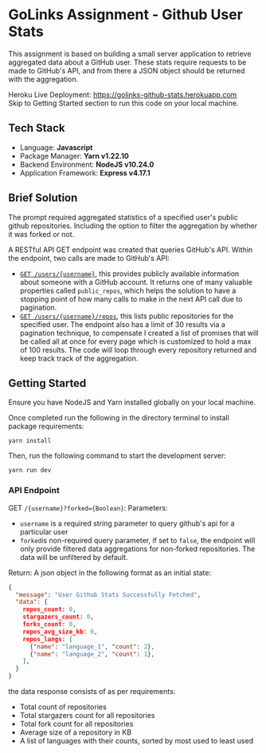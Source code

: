 # GoLinks Assignment - Github User Stats
This assignment is based on building a small server application to retrieve aggregated data about a GitHub user. These stats require requests to be made to GitHub's API, and from there a JSON object should be returned with the aggregation.

Heroku Live Deployment: https://golinks-github-stats.herokuapp.com <br />
Skip to Getting Started section to run this code on your local machine.
## Tech Stack
- Language: **Javascript**
- Package Manager: **Yarn v1.22.10**
- Backend Environment: **NodeJS v10.24.0**
- Application Framework: **Express v4.17.1**
## Brief Solution
The prompt required aggregated statistics of a specified user's public github repositories. Including the option to filter the aggregation by whether it was forked or not.

A RESTful API GET endpoint was created that queries GitHub's API. Within the endpoint, two calls are made to GitHub's API:
- [`GET /users/{username}`](https://docs.github.com/en/rest/reference/users#get-a-user), this provides publicly available information about someone with a GitHub account. It returns one of many valuable properties called `public_repos`, which helps the solution to have a stopping point of how many calls to make in the next API call due to pagination. 
- [`GET /users/{username}/repos`](https://docs.github.com/en/rest/reference/repos#list-repositories-for-a-user), this lists public repositories for the specified user. The endpoint also has a limit of 30 results via a pagination technique, to compensate I created a list of promises that will be called all at once for every page which is customized to hold a max of 100 results. The code will loop through every repository returned and keep track track of the aggregation.

## Getting Started
Ensure you have NodeJS and Yarn installed globally on your local machine.

Once completed run the following in the directory terminal to install package requirements:
```
yarn install
```

Then, run the following command to start the development server:
```
yarn run dev
```

### API Endpoint
GET `/{username}?forked={Boolean}`:
Parameters:
  -  `username` is a required string parameter to query github's api for a particular user
  - `forked`is non-required query parameter, if set to `false`, the endpoint will only provide filtered data aggregations for non-forked repositories. The data will be unfiltered by default.

Return:
A json object in the following format as an initial state:
```json
{
  "message": "User Github Stats Successfully Fetched",
  "data": {
    repos_count: 0,
    stargazers_count: 0,
    forks_count: 0,
    repos_avg_size_kb: 0,
    repos_langs: [
      {"name": "language_1", "count": 2},
      {"name": "language_2", "count": 1},
    ],
  }
}
```

the data response consists of as per requirements:
- Total count of repositories
- Total stargazers count for all repositories
- Total fork count for all repositories
- Average size of a repository in KB
- A list of languages with their counts, sorted by most used to least used